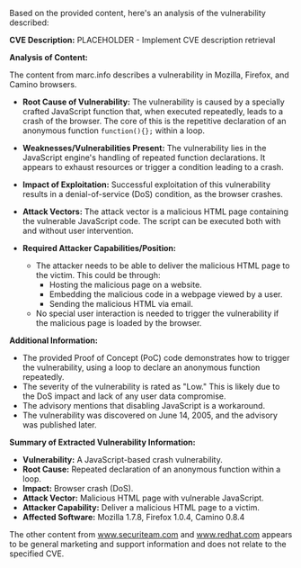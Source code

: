 Based on the provided content, here's an analysis of the vulnerability described:

**CVE Description:** PLACEHOLDER - Implement CVE description retrieval

**Analysis of Content:**

The content from marc.info describes a vulnerability in Mozilla, Firefox, and Camino browsers.

*   **Root Cause of Vulnerability:** The vulnerability is caused by a specially crafted JavaScript function that, when executed repeatedly, leads to a crash of the browser. The core of this is the repetitive declaration of an anonymous function `function(){};` within a loop.

*   **Weaknesses/Vulnerabilities Present:** The vulnerability lies in the JavaScript engine's handling of repeated function declarations. It appears to exhaust resources or trigger a condition leading to a crash.

*   **Impact of Exploitation:** Successful exploitation of this vulnerability results in a denial-of-service (DoS) condition, as the browser crashes.

*   **Attack Vectors:** The attack vector is a malicious HTML page containing the vulnerable JavaScript code. The script can be executed both with and without user intervention.

*   **Required Attacker Capabilities/Position:**
    *   The attacker needs to be able to deliver the malicious HTML page to the victim. This could be through:
        *   Hosting the malicious page on a website.
        *   Embedding the malicious code in a webpage viewed by a user.
        *   Sending the malicious HTML via email.
    *   No special user interaction is needed to trigger the vulnerability if the malicious page is loaded by the browser.

**Additional Information:**

*   The provided Proof of Concept (PoC) code demonstrates how to trigger the vulnerability, using a loop to declare an anonymous function repeatedly.
*   The severity of the vulnerability is rated as "Low." This is likely due to the DoS impact and lack of any user data compromise.
*   The advisory mentions that disabling JavaScript is a workaround.
*   The vulnerability was discovered on June 14, 2005, and the advisory was published later.

**Summary of Extracted Vulnerability Information:**

*   **Vulnerability:**  A JavaScript-based crash vulnerability.
*   **Root Cause:**  Repeated declaration of an anonymous function within a loop.
*   **Impact:** Browser crash (DoS).
*   **Attack Vector:** Malicious HTML page with vulnerable JavaScript.
*   **Attacker Capability:** Deliver a malicious HTML page to a victim.
*  **Affected Software:** Mozilla 1.7.8, Firefox 1.0.4, Camino 0.8.4

The other content from www.securiteam.com and www.redhat.com appears to be general marketing and support information and does not relate to the specified CVE.